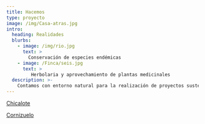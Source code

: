 ```yaml
---
title: Hacemos
type: proyecto
image: /img/Casa-atras.jpg
intro:
  heading: Realidades
  blurbs:
    - image: /img/rio.jpg
      text: >
        Conservación de especies endémicas
    - image: /Finca/seis.jpg
      text: >
         Herbolaria y aprovechamiento de plantas medicinales 
  description: >-
    Contamos con entorno natural para la realización de proyectos sustentables, ecológicos de rescate de la naturaleza y tradiciones de la región.
---
```


[Chicalote](http://www.medicinatradicionalmexicana.unam.mx/apmtm/termino.php?l=3&t=argemone-mexicana)

[Cornizuelo](https://www.youtube.com/watch?v=-JR3QTtBZAw)
